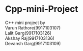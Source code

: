 # Cpp-mini-Project
C++ mini project by<br/>
Varun Rathore(9917103107)<br/>
Lalit Garg(9917103126)<br/>
Akshay Raj(9917103136)<br/>
Devansh Garg(9917103109)

